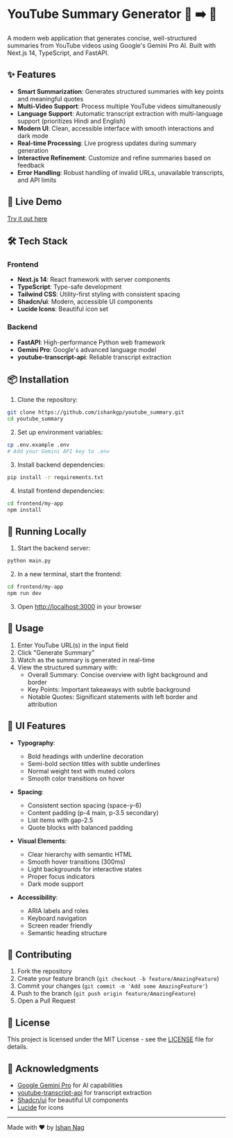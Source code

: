 # YouTube Summary Generator 🎥 ➡️ 📝

A modern web application that generates concise, well-structured summaries from YouTube videos using Google's Gemini Pro AI. Built with Next.js 14, TypeScript, and FastAPI.

## ✨ Features

- **Smart Summarization**: Generates structured summaries with key points and meaningful quotes
- **Multi-Video Support**: Process multiple YouTube videos simultaneously
- **Language Support**: Automatic transcript extraction with multi-language support (prioritizes Hindi and English)
- **Modern UI**: Clean, accessible interface with smooth interactions and dark mode
- **Real-time Processing**: Live progress updates during summary generation
- **Interactive Refinement**: Customize and refine summaries based on feedback
- **Error Handling**: Robust handling of invalid URLs, unavailable transcripts, and API limits

## 🚀 Live Demo

[Try it out here](#) <!-- Add your Vercel deployment URL -->

## 🛠️ Tech Stack

### Frontend
- **Next.js 14**: React framework with server components
- **TypeScript**: Type-safe development
- **Tailwind CSS**: Utility-first styling with consistent spacing
- **Shadcn/ui**: Modern, accessible UI components
- **Lucide Icons**: Beautiful icon set

### Backend
- **FastAPI**: High-performance Python web framework
- **Gemini Pro**: Google's advanced language model
- **youtube-transcript-api**: Reliable transcript extraction

## 📦 Installation

1. Clone the repository:
```bash
git clone https://github.com/ishankgp/youtube_summary.git
cd youtube_summary
```

2. Set up environment variables:
```bash
cp .env.example .env
# Add your Gemini API key to .env
```

3. Install backend dependencies:
```bash
pip install -r requirements.txt
```

4. Install frontend dependencies:
```bash
cd frontend/my-app
npm install
```

## 🚀 Running Locally

1. Start the backend server:
```bash
python main.py
```

2. In a new terminal, start the frontend:
```bash
cd frontend/my-app
npm run dev
```

3. Open [http://localhost:3000](http://localhost:3000) in your browser

## 🎯 Usage

1. Enter YouTube URL(s) in the input field
2. Click "Generate Summary"
3. Watch as the summary is generated in real-time
4. View the structured summary with:
   - Overall Summary: Concise overview with light background and border
   - Key Points: Important takeaways with subtle background
   - Notable Quotes: Significant statements with left border and attribution

## 🎨 UI Features

- **Typography**:
  - Bold headings with underline decoration
  - Semi-bold section titles with subtle underlines
  - Normal weight text with muted colors
  - Smooth color transitions on hover

- **Spacing**:
  - Consistent section spacing (space-y-6)
  - Content padding (p-4 main, p-3.5 secondary)
  - List items with gap-2.5
  - Quote blocks with balanced padding

- **Visual Elements**:
  - Clear hierarchy with semantic HTML
  - Smooth hover transitions (300ms)
  - Light backgrounds for interactive states
  - Proper focus indicators
  - Dark mode support

- **Accessibility**:
  - ARIA labels and roles
  - Keyboard navigation
  - Screen reader friendly
  - Semantic heading structure

## 🤝 Contributing

1. Fork the repository
2. Create your feature branch (`git checkout -b feature/AmazingFeature`)
3. Commit your changes (`git commit -m 'Add some AmazingFeature'`)
4. Push to the branch (`git push origin feature/AmazingFeature`)
5. Open a Pull Request

## 📝 License

This project is licensed under the MIT License - see the [LICENSE](LICENSE) file for details.

## 🙏 Acknowledgments

- [Google Gemini Pro](https://deepmind.google/technologies/gemini/) for AI capabilities
- [youtube-transcript-api](https://github.com/jdepoix/youtube-transcript-api) for transcript extraction
- [Shadcn/ui](https://ui.shadcn.com/) for beautiful UI components
- [Lucide](https://lucide.dev/) for icons

---
Made with ❤️ by [Ishan Nag](https://github.com/ishankgp)